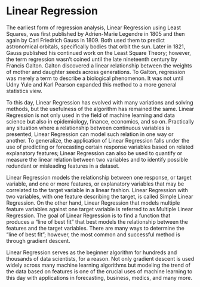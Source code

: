 # Linear Regression

The earliest form of regression analysis, Linear Regression using Least Squares, was first published by Adrien-Marie Legendre in 1805 and then again by Carl Friedrich Gauss in 1809. Both used them to predict astronomical orbitals, specifically bodies that orbit the sun. Later in 1821, Gauss published his continued work on the Least Square Theory; however, the term regression wasn’t coined until the late nineteenth century by Francis Galton. Galton discovered a linear relationship between the weights of mother and daughter seeds across generations. To Galton, regression was merely a term to describe a biological phenomenon. It was not until Udny Yule and Karl Pearson expanded this method to a more general statistics view.

To this day, Linear Regression has evolved with many variations and solving methods, but the usefulness of the algorithm has remained the same. Linear Regression is not only used in the field of machine learning and data science but also in epidemiology, finance, economics, and so on. Practically any situation where a relationship between continuous variables is presented, Linear Regression can model such relation in one way or another. To generalize, the application of Linear Regression falls under the use of predicting or forecasting certain response variables based on related explanatory features; Linear Regression can also be used to quantify or measure the linear relation between two variables and to identify possible redundant or misleading features in a dataset.

Linear Regression models the relationship between one response, or target variable, and one or more features, or explanatory variables that may be correlated to the target variable in a linear fashion. Linear Regression with two variables, with one feature describing the target, is called Simple Linear Regression. On the other hand, Linear Regression that models multiple feature variables against one target variable is referred to as Multiple Linear Regression. The goal of Linear Regression is to find a function that produces a “line of best fit” that best models the relationship between the features and the target variables. There are many ways to determine the “line of best fit”; however, the most common and successful method is through gradient descent.

Linear Regression serves as the beginner algorithm for hundreds and thousands of data scientists, for a reason. Not only gradient descent is used widely across many machine learning algorithms but modeling the trend of the data based on features is one of the crucial uses of machine learning to this day with applications in forecasting, business, medics, and many more.